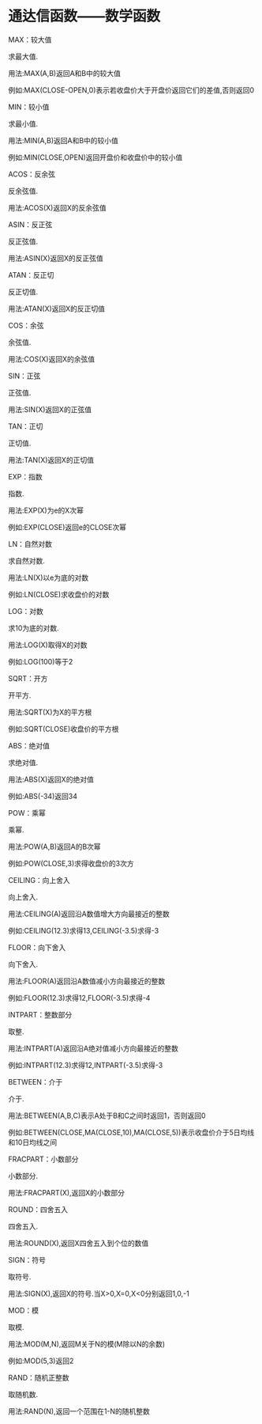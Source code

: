 # 通达信函数——数学函数

MAX：较大值

求最大值.

用法:MAX(A,B)返回A和B中的较大值

例如:MAX(CLOSE-OPEN,0)表示若收盘价大于开盘价返回它们的差值,否则返回0



MIN：较小值

求最小值.

用法:MIN(A,B)返回A和B中的较小值

例如:MIN(CLOSE,OPEN)返回开盘价和收盘价中的较小值



ACOS：反余弦

反余弦值.

用法:ACOS(X)返回X的反余弦值



ASIN：反正弦

反正弦值.

用法:ASIN(X)返回X的反正弦值



ATAN：反正切

反正切值.

用法:ATAN(X)返回X的反正切值



COS：余弦

余弦值.

用法:COS(X)返回X的余弦值



SIN：正弦

正弦值.

用法:SIN(X)返回X的正弦值



TAN：正切

正切值.

用法:TAN(X)返回X的正切值



EXP：指数

指数.

用法:EXP(X)为e的X次幂

例如:EXP(CLOSE)返回e的CLOSE次幂



LN：自然对数

求自然对数.

用法:LN(X)以e为底的对数

例如:LN(CLOSE)求收盘价的对数



LOG：对数

求10为底的对数.

用法:LOG(X)取得X的对数

例如:LOG(100)等于2



SQRT：开方

开平方.

用法:SQRT(X)为X的平方根

例如:SQRT(CLOSE)收盘价的平方根



ABS：绝对值

求绝对值.

用法:ABS(X)返回X的绝对值

例如:ABS(-34)返回34



POW：乘幂

乘幂.

用法:POW(A,B)返回A的B次幂

例如:POW(CLOSE,3)求得收盘价的3次方



CEILING：向上舍入

向上舍入.

用法:CEILING(A)返回沿A数值增大方向最接近的整数

例如:CEILING(12.3)求得13,CEILING(-3.5)求得-3



FLOOR：向下舍入

向下舍入.

用法:FLOOR(A)返回沿A数值减小方向最接近的整数

例如:FLOOR(12.3)求得12,FLOOR(-3.5)求得-4



INTPART：整数部分

取整.

用法:INTPART(A)返回沿A绝对值减小方向最接近的整数

例如:INTPART(12.3)求得12,INTPART(-3.5)求得-3



BETWEEN：介于

介于.

用法:BETWEEN(A,B,C)表示A处于B和C之间时返回1，否则返回0

例如:BETWEEN(CLOSE,MA(CLOSE,10),MA(CLOSE,5))表示收盘价介于5日均线和10日均线之间



FRACPART：小数部分

小数部分.

用法:FRACPART(X),返回X的小数部分



ROUND：四舍五入

四舍五入.

用法:ROUND(X),返回X四舍五入到个位的数值



SIGN：符号

取符号.

用法:SIGN(X),返回X的符号.当X>0,X=0,X<0分别返回1,0,-1



MOD：模

取模.

用法:MOD(M,N),返回M关于N的模(M除以N的余数)

例如:MOD(5,3)返回2



RAND：随机正整数

取随机数.

用法:RAND(N),返回一个范围在1-N的随机整数
